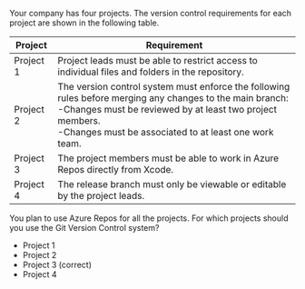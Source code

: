 Your company has four projects. The version control requirements for each project are shown in the following table.

| Project   | Requirement                                                                                     |
|-----------|-------------------------------------------------------------------------------------------------|
| Project 1 | Project leads must be able to restrict access to individual files and folders in the repository.|
| Project 2 | The version control system must enforce the following rules before merging any changes to the main branch: <br> -Changes must be reviewed by at least two project members. <br> -Changes must be associated to at least one work team. |
| Project 3 | The project members must be able to work in Azure Repos directly from Xcode.                    |
| Project 4 | The release branch must only be viewable or editable by the project leads.                      |

You plan to use Azure Repos for all the projects.
For which projects should you use the Git Version Control system? 

- Project 1
- Project 2
- Project 3 (correct)
- Project 4